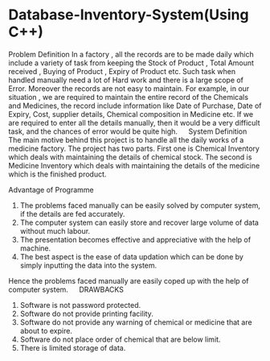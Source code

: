 # Database-Inventory-System(Using C++)
Problem Definition
	In a factory , all the records are to be made daily which include a variety of task from keeping the Stock of Product , Total Amount received , Buying of Product , Expiry of Product etc. Such task when handled  manually  need a lot of Hard work and there is a large scope of Error. Moreover the records are not easy to maintain.
	For example, in our situation , we are required to maintain the entire record of the Chemicals and Medicines, the record include information like Date of Purchase, Date of Expiry, Cost, supplier details,  Chemical composition in Medicine etc. If we are required to enter all the details manually, then it would be a very difficult task, and the chances of error would be quite high.
 
System Definition
	The main motive behind this project is to handle all the daily works of a medicine factory.  The project has two parts. First one is Chemical Inventory which deals with maintaining the details of chemical stock.  The second is Medicine Inventory which deals with maintaining the details of the medicine which is the finished product.

Advantage of Programme
1.	The problems faced manually can be easily solved by computer system, if the details are fed accurately. 
2.	The computer system can easily store and recover large volume of data without much labour.
3.	The presentation becomes effective and appreciative with the help of machine.
4.	The best aspect is the ease of data updation which can be done by simply inputting the data into the system.

Hence the problems faced manually are easily coped up with the help of computer system.
 
DRAWBACKS

1.	Software is not password protected.
2.	Software do not provide printing facility.
3.	Software do not provide any warning of chemical or medicine that are about to expire.
4.	Software do not place order of chemical that are below limit.
5.	There is limited storage of data.


